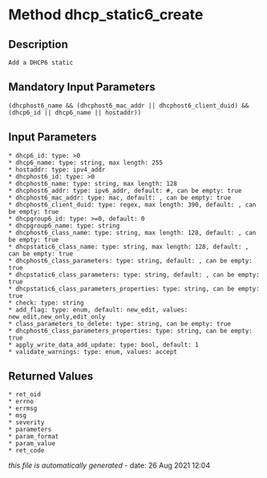 # Method dhcp_static6_create

## Description
	Add a DHCP6 static

## Mandatory Input Parameters
	(dhcphost6_name && (dhcphost6_mac_addr || dhcphost6_client_duid) && (dhcp6_id || dhcp6_name || hostaddr))

## Input Parameters
	* dhcp6_id: type: >0
	* dhcp6_name: type: string, max length: 255
	* hostaddr: type: ipv4_addr
	* dhcphost6_id: type: >0
	* dhcphost6_name: type: string, max length: 128
	* dhcphost6_addr: type: ipv6_addr, default: #, can be empty: true
	* dhcphost6_mac_addr: type: mac, default: , can be empty: true
	* dhcphost6_client_duid: type: regex, max length: 390, default: , can be empty: true
	* dhcpgroup6_id: type: >=0, default: 0
	* dhcpgroup6_name: type: string
	* dhcphost6_class_name: type: string, max length: 128, default: , can be empty: true
	* dhcpstatic6_class_name: type: string, max length: 128, default: , can be empty: true
	* dhcphost6_class_parameters: type: string, default: , can be empty: true
	* dhcpstatic6_class_parameters: type: string, default: , can be empty: true
	* dhcpstatic6_class_parameters_properties: type: string, can be empty: true
	* check: type: string
	* add_flag: type: enum, default: new_edit, values: new_edit,new_only,edit_only
	* class_parameters_to_delete: type: string, can be empty: true
	* dhcphost6_class_parameters_properties: type: string, can be empty: true
	* apply_write_data_add_update: type: bool, default: 1
	* validate_warnings: type: enum, values: accept

## Returned Values
	* ret_oid
	* errno
	* errmsg
	* msg
	* severity
	* parameters
	* param_format
	* param_value
	* ret_code


*this file is automatically generated* - date: 26 Aug 2021 12:04